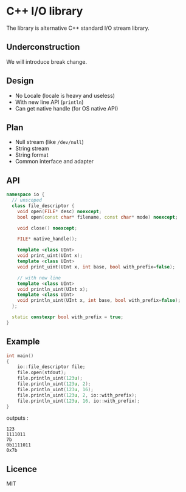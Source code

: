 # C++ I/O library
The library is alternative C++ standard I/O stream library.


## Underconstruction
We will introduce break change.


## Design
- No Locale (locale is heavy and useless)
- With new line API (`println`)
- Can get native handle (for OS native API)


## Plan
- Null stream (like `/dev/null`)
- String stream
- String format
- Common interface and adapter


## API
```cpp
namespace io {
  // unscoped
  class file_descriptor {
    void open(FILE* desc) noexcept;
    bool open(const char* filename, const char* mode) noexcept;

    void close() noexcept;

    FILE* native_handle();

    template <class UInt>
    void print_uint(UInt x);
    template <class UInt>
    void print_uint(UInt x, int base, bool with_prefix=false);

    // with new line
    template <class UInt>
    void println_uint(UInt x);
    template <class UInt>
    void println_uint(UInt x, int base, bool with_prefix=false);
  };

  static constexpr bool with_prefix = true;
}
```


## Example
```cpp
int main()
{
    io::file_descriptor file;
    file.open(stdout);
    file.println_uint(123u);
    file.println_uint(123u, 2);
    file.println_uint(123u, 16);
    file.println_uint(123u, 2, io::with_prefix);
    file.println_uint(123u, 16, io::with_prefix);
}
```

outputs :

```
123
1111011
7b
0b1111011
0x7b
```


## Licence
MIT
